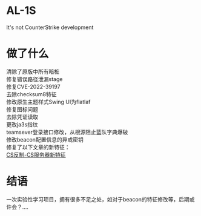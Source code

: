 # AL-1S
It's not CounterStrike development
# 做了什么
清除了原版中所有暗桩<br>
修复错误路径泄漏stage<br>
修复CVE-2022-39197<br>
去除checksum8特征<br>
修改原生主题样式Swing UI为flatlaf<br>
修复图标问题<br>
去除凭证读取<br>
更改ja3s指纹<br>
teamsever登录接口修改，从根源阻止蓝队字典爆破<br>
修改beacon配置信息的异或密钥<br>
修复了以下文章的新特征：<br>
[CS反制-CS服务器新特征](https://cloud.tencent.com/developer/article/1967094)
# 结语
一次实验性学习项目，拥有很多不足之处，如对于beacon的特征修改等，后期或许会？....


